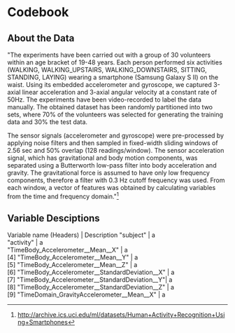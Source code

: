 # Codebook
## About the Data
"The experiments have been carried out with a group of 30 volunteers within an age bracket of 19-48 years. Each person performed six 
activities (WALKING, WALKING_UPSTAIRS, WALKING_DOWNSTAIRS, SITTING, STANDING, LAYING) wearing a smartphone (Samsung Galaxy S II) on 
the waist. Using its embedded accelerometer and gyroscope, we captured 3-axial linear acceleration and 3-axial angular velocity at a 
constant rate of 50Hz. The experiments have been video-recorded to label the data manually. The obtained dataset has been randomly 
partitioned into two sets, where 70% of the volunteers was selected for generating the training data and 30% the test data. 

The sensor signals (accelerometer and gyroscope) were pre-processed by applying noise filters and then sampled in fixed-width sliding 
windows of 2.56 sec and 50% overlap (128 readings/window). The sensor acceleration signal, which has gravitational and body motion 
components, was separated using a Butterworth low-pass filter into body acceleration and gravity. The gravitational force is assumed 
to have only low frequency components, therefore a filter with 0.3 Hz cutoff frequency was used. From each window, a vector of features 
was obtained by calculating variables from the time and frequency domain."[^1]

## Variable Desciptions
Variable name (Headers) | Description
"subject" | a                                                            
"activity" | a                                                               
"TimeBody_Accelerometer__Mean__X"   | a                                      
 [4] "TimeBody_Accelerometer__Mean__Y"    | a                                     
 [5] "TimeBody_Accelerometer__Mean__Z"      | a                                   
 [6] "TimeBody_Accelerometer__StandardDeviation__X"   | a                         
 [7] "TimeBody_Accelerometer__StandardDeviation__Y"| a                            
 [8] "TimeBody_Accelerometer__StandardDeviation__Z"  | a                          
 [9] "TimeDomain_GravityAccelerometer__Mean__X"  | a                              






[^1]: http://archive.ics.uci.edu/ml/datasets/Human+Activity+Recognition+Using+Smartphones 
